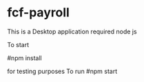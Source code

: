 # fcf-payroll

This is a Desktop application required node js

To start

#npm install

for testing purposes
To run
#npm start
